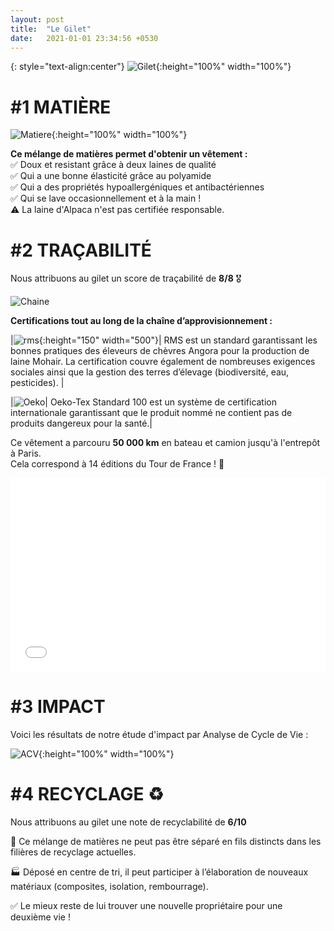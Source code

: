 ```yaml
---
layout: post
title:  "Le Gilet"
date:   2021-01-01 23:34:56 +0530
---
```


{: style="text-align:center"}
![Gilet]({{site.baseurl}}/assets/images/gilet.jpg){:height="100%" width="100%"}

# #1 MATIÈRE 

![Matiere]({{site.baseurl}}/assets/images/matiere.jpg){:height="100%" width="100%"}


**Ce mélange de matières permet d'obtenir un vêtement :**  
✅ Doux et resistant grâce à deux laines de qualité  
✅ Qui a une bonne élasticité grâce au polyamide  
✅ Qui a des propriétés hypoallergéniques et antibactériennes  
✅ Qui se lave occasionnellement et à la main !  
⚠️ La laine d'Alpaca n'est pas certifiée responsable.  


# #2 TRAÇABILITÉ

Nous attribuons au gilet un score de traçabilité de **8/8** 🎖

![Chaine]({{site.baseurl}}/assets/images/chaine.png)

**Certifications tout au long de la chaîne d’approvisionnement :**  

|![rms]({{site.baseurl}}/assets/images/rms.png){:height="150" width="500"}| RMS est un standard garantissant les bonnes pratiques des éleveurs de chèvres Angora pour la production de laine Mohair. La certification couvre également de nombreuses exigences sociales ainsi que la gestion des terres d’élevage (biodiversité, eau, pesticides). |  


|![Oeko]({{site.baseurl}}/assets/images/oekotex.png)| Oeko-Tex Standard 100 est un système de certification internationale garantissant que le produit nommé ne contient pas de produits dangereux pour la santé.|

Ce vêtement a parcouru **50 000 km** en bateau et camion jusqu'à l'entrepôt à Paris.  
Cela correspond à 14 éditions du Tour de France ! 🚴

<iframe width="100%" height="310" frameborder="0" scrolling="no" src="/ImpactProduit/assets/plotly/Globe.html"></iframe>

# #3 IMPACT 

Voici les résultats de notre étude d'impact par Analyse de Cycle de Vie : 

![ACV]({{site.baseurl}}/assets/images/ACV.png){:height="100%" width="100%"}

# #4 RECYCLAGE ♻️

Nous attribuons au gilet une note de recyclabilité de **6/10**

🧵 Ce mélange de matières ne peut pas être séparé en fils distincts dans les filières de recyclage actuelles.

🏭 Déposé en centre de tri, il peut participer à l’élaboration de nouveaux matériaux (composites, isolation, rembourrage).

✅ Le mieux reste de lui trouver une nouvelle propriétaire pour une deuxième vie !
